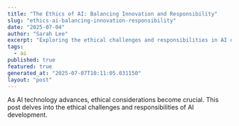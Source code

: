 ```yaml
---
title: "The Ethics of AI: Balancing Innovation and Responsibility"
slug: "ethics-ai-balancing-innovation-responsibility"
date: "2025-07-04"
author: "Sarah Lee"
excerpt: "Exploring the ethical challenges and responsibilities in AI development."
tags:
  - ai
published: true
featured: true
generated_at: "2025-07-07T10:11:05.031150"
layout: "post"
---
```


As AI technology advances, ethical considerations become crucial. This post delves into the ethical challenges and responsibilities of AI development.